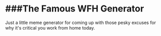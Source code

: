 ###The Famous WFH Generator
===

Just a little meme generator for coming up with those pesky excuses for why it's critical you work from home today. 
